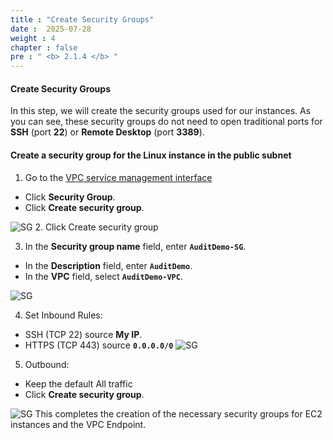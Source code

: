 ```yaml
---
title : "Create Security Groups"
date :  2025-07-28 
weight : 4
chapter : false
pre : " <b> 2.1.4 </b> "
---
```


#### Create Security Groups

In this step, we will create the security groups used for our instances. As you can see, these security groups do not need to open traditional ports for **SSH** (port **22**) or **Remote Desktop** (port **3389**).

#### Create a security group for the Linux instance in the public subnet

1. Go to the [VPC service management interface](https://console.aws.amazon.com/vpc)
  + Click **Security Group**.  
  + Click **Create security group**.

![SG](/images/2.prerequisite/019-createsg.png)
2. Click Create security group

3. In the **Security group name** field, enter **`AuditDemo-SG`**.
  + In the **Description** field, enter **`AuditDemo`**.
  + In the **VPC** field, select **`AuditDemo-VPC`**.

![SG](/images/2.prerequisite/023.png)

4. Set Inbound Rules:
  + SSH (TCP 22) source **My IP**.
  + HTTPS (TCP 443) source **`0.0.0.0/0`**
![SG](/images/2.prerequisite/0241.png)
5. Outbound:
  + Keep the default All traffic
  + Click **Create security group**.

![SG](/images/2.prerequisite/221.png)
This completes the creation of the necessary security groups for EC2 instances and the VPC Endpoint.